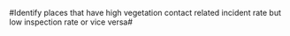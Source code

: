#Identify places that have high vegetation contact related incident rate but low inspection rate or vice versa#